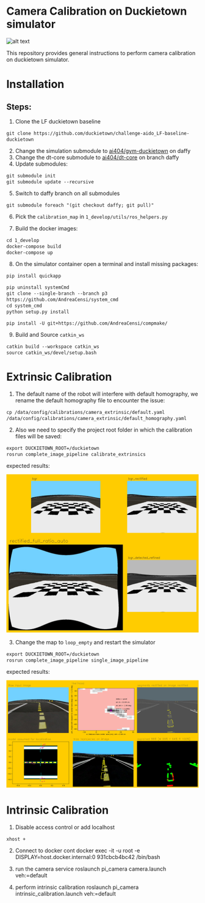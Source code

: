 
Camera Calibration on Duckietown simulator
==================
![alt text](https://img.shields.io/badge/python-2.7-green.svg "Python2.7")

This repository provides general instructions to perform camera calibration on duckietown simulator.

# Installation

Steps:
-------------
1) Clone the LF duckietown baseline

```
git clone https://github.com/duckietown/challenge-aido_LF-baseline-duckietown
```

2) Change the simulation submodule to [ai404/gym-duckietown](https://github.com/ai404/gym-duckietown) on daffy
3) Change the dt-core submodule to [ai404/dt-core](https://github.com/ai404/dt-core) on branch daffy
4) Update submodules:
```
git submodule init
git submodule update --recursive
```
5) Switch to daffy branch on all submodules
```
git submodule foreach "(git checkout daffy; git pull)"
```
6) Pick the `calibration_map` in `1_develop/utils/ros_helpers.py`

7) Build the docker images:
```
cd 1_develop
docker-compose build
docker-compose up
```

8) On the simulator container open a terminal and install missing packages:

```
pip install quickapp
```
```
pip uninstall systemCmd
git clone --single-branch --branch p3 https://github.com/AndreaCensi/system_cmd
cd system_cmd
python setup.py install
```
```
pip install -U git+https://github.com/AndreaCensi/compmake/
```
9) Build and Source `catkin_ws`
```
catkin build --workspace catkin_ws
source catkin_ws/devel/setup.bash
```

# Extrinsic Calibration

1) The default name of the robot will interfere with default homography, we rename the default homography file to encounter the issue:
```
cp /data/config/calibrations/camera_extrinsic/default.yaml /data/config/calibrations/camera_extrinsic/default_homography.yaml
```
2) Also we need to specify the project root folder in which the calibration files will be saved:
```
export DUCKIETOWN_ROOT=/duckietown
rosrun complete_image_pipeline calibrate_extrinsics
```
expected results:

![alt text](https://github.com/ai404/sim_calibration_duckietown/raw/master/images/homography.jpg "calibrate_extrinsics")

3) Change the map to `loop_empty` and restart the simulator
```
export DUCKIETOWN_ROOT=/duckietown
rosrun complete_image_pipeline single_image_pipeline
```
expected results:

![alt text](https://github.com/ai404/sim_calibration_duckietown/raw/master/images/projections.jpg "single_image_pipeline")

# Intrinsic Calibration

1) Disable access control or add localhost 
```
xhost + 
```
2) Connect to docker cont
docker exec -it -u root -e DISPLAY=host.docker.internal:0 931cbcb4bc42 /bin/bash

3) run the camera service
roslaunch pi_camera camera.launch veh:=default

4) perform intrinsic calibration
roslaunch pi_camera intrinsic_calibration.launch veh:=default
